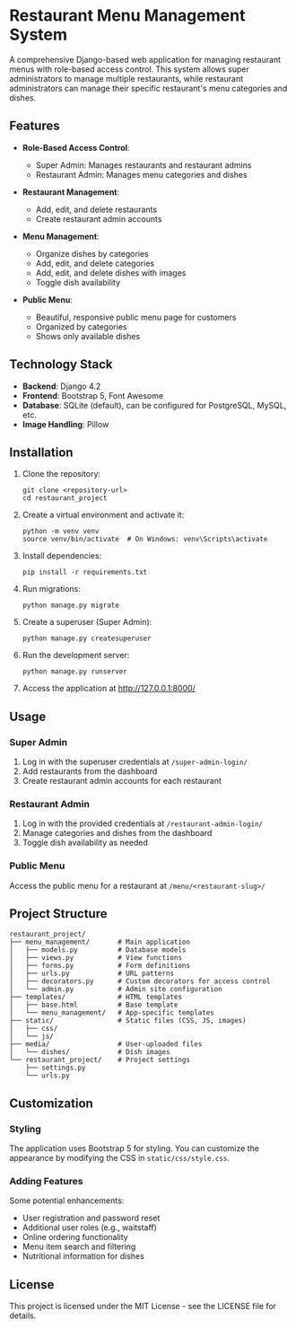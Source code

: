 # Restaurant Menu Management System

A comprehensive Django-based web application for managing restaurant menus with role-based access control. This system allows super administrators to manage multiple restaurants, while restaurant administrators can manage their specific restaurant's menu categories and dishes.

## Features

- **Role-Based Access Control**:
  - Super Admin: Manages restaurants and restaurant admins
  - Restaurant Admin: Manages menu categories and dishes

- **Restaurant Management**:
  - Add, edit, and delete restaurants
  - Create restaurant admin accounts

- **Menu Management**:
  - Organize dishes by categories
  - Add, edit, and delete categories
  - Add, edit, and delete dishes with images
  - Toggle dish availability

- **Public Menu**:
  - Beautiful, responsive public menu page for customers
  - Organized by categories
  - Shows only available dishes

## Technology Stack

- **Backend**: Django 4.2
- **Frontend**: Bootstrap 5, Font Awesome
- **Database**: SQLite (default), can be configured for PostgreSQL, MySQL, etc.
- **Image Handling**: Pillow

## Installation

1. Clone the repository:
   ```
   git clone <repository-url>
   cd restaurant_project
   ```

2. Create a virtual environment and activate it:
   ```
   python -m venv venv
   source venv/bin/activate  # On Windows: venv\Scripts\activate
   ```

3. Install dependencies:
   ```
   pip install -r requirements.txt
   ```

4. Run migrations:
   ```
   python manage.py migrate
   ```

5. Create a superuser (Super Admin):
   ```
   python manage.py createsuperuser
   ```

6. Run the development server:
   ```
   python manage.py runserver
   ```

7. Access the application at http://127.0.0.1:8000/

## Usage

### Super Admin

1. Log in with the superuser credentials at `/super-admin-login/`
2. Add restaurants from the dashboard
3. Create restaurant admin accounts for each restaurant

### Restaurant Admin

1. Log in with the provided credentials at `/restaurant-admin-login/`
2. Manage categories and dishes from the dashboard
3. Toggle dish availability as needed

### Public Menu

Access the public menu for a restaurant at `/menu/<restaurant-slug>/`

## Project Structure

```
restaurant_project/
├── menu_management/       # Main application
│   ├── models.py          # Database models
│   ├── views.py           # View functions
│   ├── forms.py           # Form definitions
│   ├── urls.py            # URL patterns
│   ├── decorators.py      # Custom decorators for access control
│   └── admin.py           # Admin site configuration
├── templates/             # HTML templates
│   ├── base.html          # Base template
│   └── menu_management/   # App-specific templates
├── static/                # Static files (CSS, JS, images)
│   ├── css/
│   └── js/
├── media/                 # User-uploaded files
│   └── dishes/            # Dish images
└── restaurant_project/    # Project settings
    ├── settings.py
    └── urls.py
```

## Customization

### Styling

The application uses Bootstrap 5 for styling. You can customize the appearance by modifying the CSS in `static/css/style.css`.

### Adding Features

Some potential enhancements:

- User registration and password reset
- Additional user roles (e.g., waitstaff)
- Online ordering functionality
- Menu item search and filtering
- Nutritional information for dishes

## License

This project is licensed under the MIT License - see the LICENSE file for details.